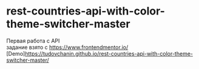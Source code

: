 # rest-countries-api-with-color-theme-switcher-master  
Первая работа с API   
задание взято с https://www.frontendmentor.io/  
[Demo]https://tudovchanin.github.io/rest-countries-api-with-color-theme-switcher-master/
